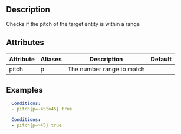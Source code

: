 ## Description
Checks if the pitch of the target entity is within a range


## Attributes

| Attribute | Aliases   | Description                                                          | Default |
|-----------|-----------|----------------------------------------------------------------------|---------|
| pitch     | p         | The number range to match                                            |         |



## Examples
```yaml
  Conditions:
  - pitch{p=-45to45} true
```

```yaml
  Conditions:
  - pitch{p=>45} true
```